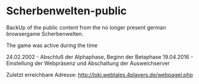 # Scherbenwelten-public
BackUp of the public content from the no longer present german browsergame Scherbenwelten.

The game was active during the time

24.02.2002 - Abschluß der Alphaphase, Beginn der Betaphase
19.04.2016 - Einstellung der Webpräsenz und Abschaltung der Ausweichserver


Zuletzt erreichbare Adresse:
http://loki.webtales.4players.de/webpagel.php
